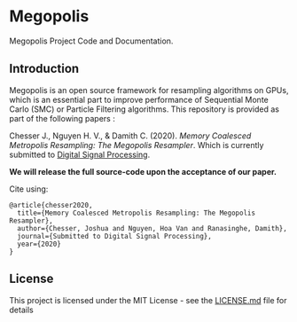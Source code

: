 # Megopolis
Megopolis Project Code and Documentation.

## Introduction

Megopolis is an open source framework for resampling algorithms on GPUs, which is an essential part to improve performance of Sequential Monte Carlo (SMC) or Particle Filtering algorithms.  This repository is provided as part of the following papers :

Chesser J., Nguyen H. V., & Damith C. (2020). *Memory Coalesced Metropolis Resampling: The Megopolis Resampler*.  Which is currently submitted to [Digital Signal Processing](https://www.journals.elsevier.com/digital-signal-processing/). 

**We will release the full source-code upon the acceptance of our paper.** 

Cite using:

  ```
  @article{chesser2020,
    title={Memory Coalesced Metropolis Resampling: The Megopolis Resampler},
    author={Chesser, Joshua and Nguyen, Hoa Van and Ranasinghe, Damith},
    journal={Submitted to Digital Signal Processing},
    year={2020}
  }
  ```

## License

This project is licensed under the MIT License - see the [LICENSE.md](LICENSE.md) file for details
